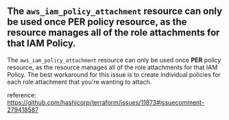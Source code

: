 ## The `aws_iam_policy_attachment` resource can only be used once **PER** policy resource, as the resource manages all of the role attachments for that IAM Policy. 

The `aws_iam_policy_attachment` resource can only be used once **PER** policy resource, as the resource manages all of the role attachments for that IAM Policy. The best workaround for this issue is to create individual policies for each role attachment that you're wanting to attach.

reference: https://github.com/hashicorp/terraform/issues/11873#issuecomment-279418587